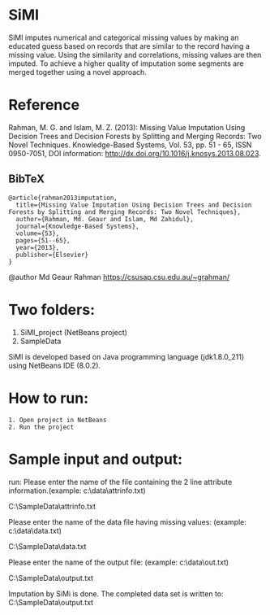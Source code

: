 # SiMI
SiMI imputes numerical and categorical missing values by making an educated guess based on records that are similar to the record having a missing value. Using the similarity and correlations, missing values are then imputed. To achieve a higher quality of imputation some segments are merged together using a novel approach.

# Reference

Rahman, M. G. and Islam, M. Z. (2013): Missing Value Imputation Using Decision Trees and Decision Forests by Splitting and Merging Records: Two Novel Techniques. Knowledge-Based Systems, Vol. 53, pp. 51 - 65, ISSN 0950-7051, DOI information: http://dx.doi.org/10.1016/j.knosys.2013.08.023. 

## BibTeX
```
@article{rahman2013imputation,
  title={Missing Value Imputation Using Decision Trees and Decision Forests by Splitting and Merging Records: Two Novel Techniques},
  author={Rahman, Md. Geaur and Islam, Md Zahidul},
  journal={Knowledge-Based Systems},
  volume={53},
  pages={51--65},
  year={2013},
  publisher={Elsevier}
}
```

@author Md Geaur Rahman <https://csusap.csu.edu.au/~grahman/>
  
# Two folders:
 
 1. SiMI_project (NetBeans project)
 2. SampleData 
 
 SiMI is developed based on Java programming language (jdk1.8.0_211) using NetBeans IDE (8.0.2). 
 
# How to run:
 
	1. Open project in NetBeans
	2. Run the project

# Sample input and output:
run:
Please enter the name of the file containing the 2 line attribute information.(example: c:\data\attrinfo.txt)

C:\SampleData\attrinfo.txt

Please enter the name of the data file having missing values: (example: c:\data\data.txt)

C:\SampleData\data.txt

Please enter the name of the output file: (example: c:\data\out.txt)

C:\SampleData\output.txt


Imputation by SiMi is done. The completed data set is written to: 
C:\SampleData\output.txt
